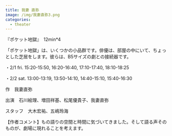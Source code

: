 ```yaml
---
title: 我妻 直弥
image: /img/我妻直弥3.png
categories:
  - theater
---
```

『ポケット地獄』　12min*4

「ポケット地獄」は、いくつかの小品群です。俳優は、部屋の中にいて、ちょっとした芝居をします。彼らは、B5サイズの劇との接続器です。

・2/1  fri.  15:20-15:50, 16:20-16:40, 17:10-17:40, 18:10-18:25

・2/2 sat.  13:00-13:19, 13:50-14:10, 14:40-15:10, 15:40-16:30

作　我妻直弥

出演　石川絵理、増田祥基、松尾優貴子、我妻直弥

スタッフ　大木宏祐、五嶋玲海

【作者コメント】もの語りの空間と時間に気づいてきました。そして語る声そのものが、劇場に現れることを考えます。

